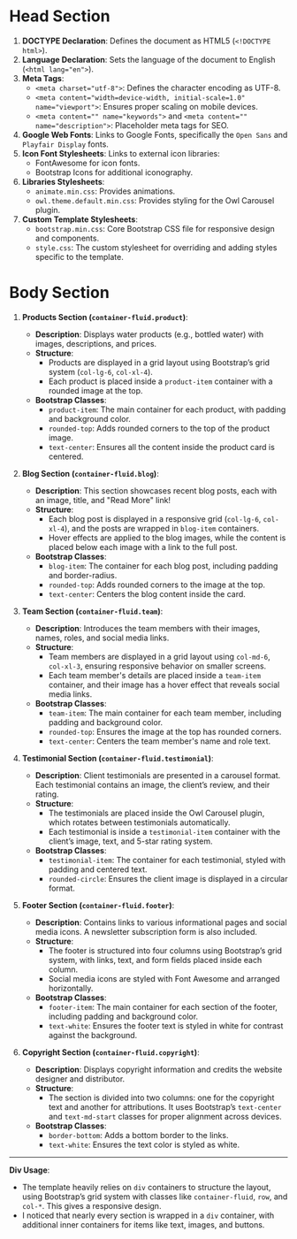 # Head Section

1. **DOCTYPE Declaration**: Defines the document as HTML5 (`<!DOCTYPE html>`).
2. **Language Declaration**: Sets the language of the document to English (`<html lang="en">`).
3. **Meta Tags**:
    - `<meta charset="utf-8">`: Defines the character encoding as UTF-8.
    - `<meta content="width=device-width, initial-scale=1.0" name="viewport">`: Ensures proper scaling on mobile devices.
    - `<meta content="" name="keywords">` and `<meta content="" name="description">`: Placeholder meta tags for SEO.
4. **Google Web Fonts**: Links to Google Fonts, specifically the `Open Sans` and `Playfair Display` fonts.
5. **Icon Font Stylesheets**: Links to external icon libraries:
    - FontAwesome for icon fonts.
    - Bootstrap Icons for additional iconography.
6. **Libraries Stylesheets**:
    - `animate.min.css`: Provides animations.
    - `owl.theme.default.min.css`: Provides styling for the Owl Carousel plugin.
7. **Custom Template Stylesheets**:
    - `bootstrap.min.css`: Core Bootstrap CSS file for responsive design and components.
    - `style.css`: The custom stylesheet for overriding and adding styles specific to the template.

# Body Section

1. **Products Section (`container-fluid.product`)**:
   - **Description**: Displays water products (e.g., bottled water) with images, descriptions, and prices.
   - **Structure**:
     - Products are displayed in a grid layout using Bootstrap’s grid system (`col-lg-6`, `col-xl-4`).
     - Each product is placed inside a `product-item` container with a rounded image at the top.
   - **Bootstrap Classes**:
     - `product-item`: The main container for each product, with padding and background color.
     - `rounded-top`: Adds rounded corners to the top of the product image.
     - `text-center`: Ensures all the content inside the product card is centered.

2. **Blog Section (`container-fluid.blog`)**:
   - **Description**: This section showcases recent blog posts, each with an image, title, and "Read More" link!
   - **Structure**:
     - Each blog post is displayed in a responsive grid (`col-lg-6`, `col-xl-4`), and the posts are wrapped in `blog-item` containers.
     - Hover effects are applied to the blog images, while the content is placed below each image with a link to the full post.
   - **Bootstrap Classes**:
     - `blog-item`: The container for each blog post, including padding and border-radius.
     - `rounded-top`: Adds rounded corners to the image at the top.
     - `text-center`: Centers the blog content inside the card.

3. **Team Section (`container-fluid.team`)**:
   - **Description**: Introduces the team members with their images, names, roles, and social media links.
   - **Structure**:
     - Team members are displayed in a grid layout using `col-md-6`, `col-xl-3`, ensuring responsive behavior on smaller screens.
     - Each team member's details are placed inside a `team-item` container, and their image has a hover effect that reveals social media links.
   - **Bootstrap Classes**:
     - `team-item`: The main container for each team member, including padding and background color.
     - `rounded-top`: Ensures the image at the top has rounded corners.
     - `text-center`: Centers the team member's name and role text.

4. **Testimonial Section (`container-fluid.testimonial`)**:
   - **Description**: Client testimonials are presented in a carousel format. Each testimonial contains an image, the client’s review, and their rating.
   - **Structure**:
     - The testimonials are placed inside the Owl Carousel plugin, which rotates between testimonials automatically.
     - Each testimonial is inside a `testimonial-item` container with the client’s image, text, and 5-star rating system.
   - **Bootstrap Classes**:
     - `testimonial-item`: The container for each testimonial, styled with padding and centered text.
     - `rounded-circle`: Ensures the client image is displayed in a circular format.

5. **Footer Section (`container-fluid.footer`)**:
   - **Description**: Contains links to various informational pages and social media icons. A newsletter subscription form is also included.
   - **Structure**:
     - The footer is structured into four columns using Bootstrap’s grid system, with links, text, and form fields placed inside each column.
     - Social media icons are styled with Font Awesome and arranged horizontally.
   - **Bootstrap Classes**:
     - `footer-item`: The main container for each section of the footer, including padding and background color.
     - `text-white`: Ensures the footer text is styled in white for contrast against the background.

6. **Copyright Section (`container-fluid.copyright`)**:
   - **Description**: Displays copyright information and credits the website designer and distributor.
   - **Structure**:
     - The section is divided into two columns: one for the copyright text and another for attributions. It uses Bootstrap’s `text-center` and `text-md-start` classes for proper alignment across devices.
   - **Bootstrap Classes**:
     - `border-bottom`: Adds a bottom border to the links.
     - `text-white`: Ensures the text color is styled as white.

---

**Div Usage**:
- The template heavily relies on `div` containers to structure the layout, using Bootstrap’s grid system with classes like `container-fluid`, `row`, and `col-*`. This gives a responsive design.
- I noticed that nearly every section is wrapped in a `div` container, with additional inner containers for items like text, images, and buttons. 
